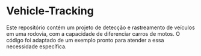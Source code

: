 # Vehicle-Tracking
Este repositório contém um projeto de detecção e rastreamento de veículos em uma rodovia, com a capacidade de diferenciar carros de motos. O código foi adaptado de um exemplo pronto para atender a essa necessidade específica.
